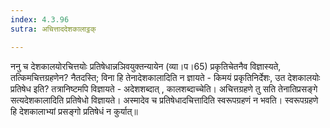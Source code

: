 ```yaml
---
index: 4.3.96
sutra: अचित्ताददेशकालाट्ठक्

---
```

   ननु च देशकालयोरचित्तयोः प्रतिषेधान्नञिवयुक्तन्यायेन (व्या।प।65) प्रकृतिचेतनैव विज्ञास्यते, तत्किमचित्तग्रहणेन? नैतदस्ति; विना हि तेनादेशकालादिति न ज्ञायते - किमयं प्रकृतिनिर्देशः, उत देशकालयोः प्रतिषेध इति? तत्रानिष्टमपि विज्ञायते - अदेशशब्दात् , कालशब्दाच्चेति। अचित्तग्रहणे तु सति तेनातिप्रसङ्गे सत्यदेशकालादिति प्रतिषेधो विज्ञायते। अस्मादेव च प्रतिषेधादचित्तादिति स्वरूपग्रहणं न भवति। स्वरूपग्रहणे हि देशकालाभ्यां प्रसङ्गो प्रतिषेधं न कुर्यात्॥